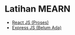 <h1>Latihan MEARN</h1>

<ul>
    <li><a href="https://github.com/celvineadiputra1/Blog_MEARN_Latihan">React JS (Proses)</a></li>
    <li><a href="#">Express JS (Belum Ada)</a></li>
</ul>
